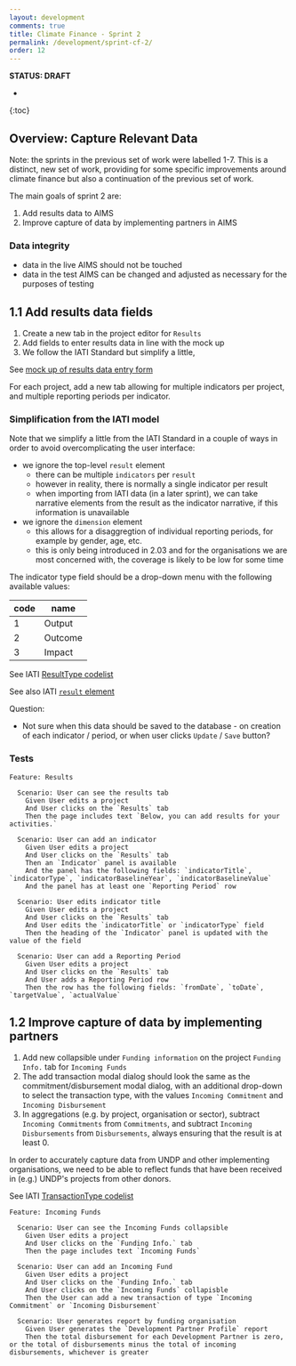 ```yaml
---
layout: development
comments: true
title: Climate Finance - Sprint 2
permalink: /development/sprint-cf-2/
order: 12
---
```


**STATUS: DRAFT**

* 
{:toc}

## Overview: Capture Relevant Data

Note: the sprints in the previous set of work were labelled 1-7. This is a distinct, new set of work, providing for some specific improvements around climate finance but also a continuation of the previous set of work.

The main goals of sprint 2 are:

1. Add results data to AIMS
2. Improve capture of data by implementing partners in AIMS

### Data integrity

* data in the live AIMS should not be touched
* data in the test AIMS can be changed and adjusted as necessary for the purposes of testing

## 1.1 Add results data fields

1. Create a new tab in the project editor for `Results`
2. Add fields to enter results data in line with the mock up
3. We follow the IATI Standard but simplify a little,

See [mock up of results data entry form](https://test.brough.io/bd/sprint2-cf.htm)

For each project, add a new tab allowing for multiple indicators per project, and multiple reporting periods per indicator.

### Simplification from the IATI model
Note that we simplify a little from the IATI Standard in a couple of ways in order to avoid overcomplicating the user interface:

* we ignore the top-level `result` element
  * there can be multiple `indicators` per `result`
  * however in reality, there is normally a single indicator per result
  * when importing from IATI data (in a later sprint), we can take narrative elements from the result as the indicator narrative, if this information is unavailable
* we ignore the `dimension` element
  * this allows for a disaggregtion of individual reporting periods, for example by gender, age, etc.
  * this is only being introduced in 2.03 and for the organisations we are most concerned with, the coverage is likely to be low for some time

The indicator type field should be a drop-down menu with the following available values:

| code | name | 
| ------ | ------ |
| 1 | Output |
| 2 | Outcome |
| 3 | Impact |

See IATI [ResultType codelist](http://iatistandard.org/202/codelists/ResultType/)

See also IATI [`result` element](http://iatistandard.org/202/activity-standard/iati-activities/iati-activity/result)

Question:

* Not sure when this data should be saved to the database - on creation of each indicator / period, or when user clicks `Update` / `Save` button?

### Tests

```
Feature: Results

  Scenario: User can see the results tab
    Given User edits a project
    And User clicks on the `Results` tab
    Then the page includes text `Below, you can add results for your activities.`

  Scenario: User can add an indicator
    Given User edits a project
    And User clicks on the `Results` tab
    Then an `Indicator` panel is available
    And the panel has the following fields: `indicatorTitle`, `indicatorType`, `indicatorBaselineYear`, `indicatorBaselineValue`
    And the panel has at least one `Reporting Period` row

  Scenario: User edits indicator title
    Given User edits a project
    And User clicks on the `Results` tab
    And User edits the `indicatorTitle` or `indicatorType` field
    Then the heading of the `Indicator` panel is updated with the value of the field
  
  Scenario: User can add a Reporting Period
    Given User edits a project
    And User clicks on the `Results` tab
    And User adds a Reporting Period row
    Then the row has the following fields: `fromDate`, `toDate`, `targetValue`, `actualValue`
```

## 1.2 Improve capture of data by implementing partners

1. Add new collapsible under `Funding information` on the project `Funding Info.` tab for `Incoming Funds`
2. The add transaction modal dialog should look the same as the commitment/disbursement modal dialog, with an additional drop-down to select the transaction type, with the values `Incoming Commitment` and `Incoming Disbursement`
3. In aggregations (e.g. by project, organisation or sector), subtract `Incoming Commitments` from `Commitments`, and subtract `Incoming Disbursements` from `Disbursements`, always ensuring that the result is at least 0.

In order to accurately capture data from UNDP and other implementing organisations, we need to be able to reflect funds that have been received in (e.g.) UNDP's projects from other donors.

See IATI [TransactionType codelist](http://iatistandard.org/202/codelists/TransactionType/)

```
Feature: Incoming Funds

  Scenario: User can see the Incoming Funds collapsible
    Given User edits a project
    And User clicks on the `Funding Info.` tab
    Then the page includes text `Incoming Funds`

  Scenario: User can add an Incoming Fund
    Given User edits a project
    And User clicks on the `Funding Info.` tab
    And User clicks on the `Incoming Funds` collapisble
    Then the User can add a new transaction of type `Incoming Commitment` or `Incoming Disbursement`

  Scenario: User generates report by funding organisation
    Given User generates the `Development Partner Profile` report
    Then the total disbursement for each Development Partner is zero, or the total of disbursements minus the total of incoming disbursements, whichever is greater
```
